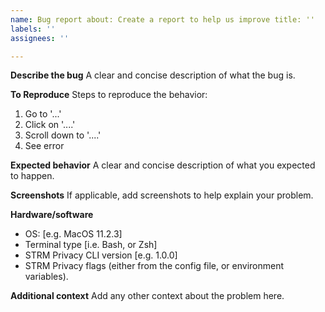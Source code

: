 ```yaml
---
name: Bug report about: Create a report to help us improve title: ''
labels: ''
assignees: ''

---
```


**Describe the bug**
A clear and concise description of what the bug is.

**To Reproduce**
Steps to reproduce the behavior:

1. Go to '...'
2. Click on '....'
3. Scroll down to '....'
4. See error

**Expected behavior**
A clear and concise description of what you expected to happen.

**Screenshots**
If applicable, add screenshots to help explain your problem.

**Hardware/software**

- OS: [e.g. MacOS 11.2.3]
- Terminal type [i.e. Bash, or Zsh]
- STRM Privacy CLI version [e.g. 1.0.0]
- STRM Privacy flags (either from the config file, or environment variables).

**Additional context**
Add any other context about the problem here.
